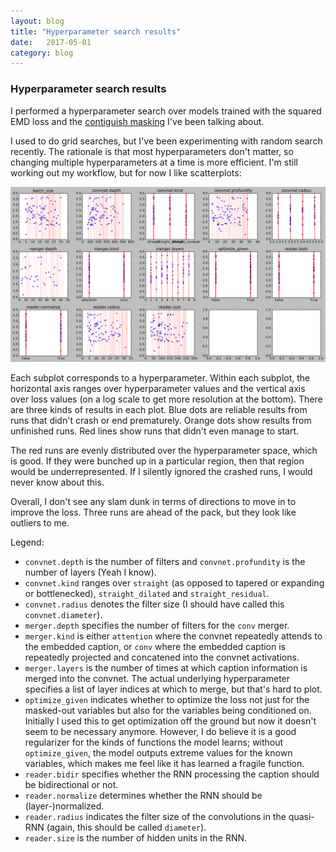 ```yaml
---
layout: blog
title: "Hyperparameter search results"
date:   2017-05-01
category: blog
---
```


### Hyperparameter search results

I performed a hyperparameter search over models trained with the squared EMD loss and the [contiguish masking](https://cooijmanstim.github.io/2017/04/17/more-contiguous-masking/) I've been talking about.

I used to do grid searches, but I've been experimenting with random search recently. The rationale is that most hyperparameters don't matter, so changing multiple hyperparameters at a time is more efficient. I'm still working out my workflow, but for now I like scatterplots:

<img src="/assets/images/hpsearch_2017-05-01.png">

Each subplot corresponds to a hyperparameter. Within each subplot, the horizontal axis ranges over hyperparameter values and the vertical axis over loss values (on a log scale to get more resolution at the bottom). There are three kinds of results in each plot. Blue dots are reliable results from runs that didn't crash or end prematurely. Orange dots show results from unfinished runs. Red lines show runs that didn't even manage to start.

The red runs are evenly distributed over the hyperparameter space, which is good. If they were bunched up in a particular region, then that region would be underrepresented. If I silently ignored the crashed runs, I would never know about this.

Overall, I don't see any slam dunk in terms of directions to move in to improve the loss. Three runs are ahead of the pack, but they look like outliers to me.

Legend:

  * `convnet.depth` is the number of filters and `convnet.profundity` is the number of layers (Yeah I know).
  * `convnet.kind` ranges over `straight` (as opposed to tapered or expanding or bottlenecked), `straight_dilated` and `straight_residual`.
  * `convnet.radius` denotes the filter size (I should have called this `convnet.diameter`).
  * `merger.depth` specifies the number of filters for the `conv` merger.
  * `merger.kind` is either `attention` where the convnet repeatedly attends to the embedded caption, or `conv` where the embedded caption is repeatedly projected and concatened into the convnet activations.
  * `merger.layers` is the number of times at which caption information is merged into the convnet. The actual underlying hyperparameter specifies a list of layer indices at which to merge, but that's hard to plot.
  * `optimize_given` indicates whether to optimize the loss not just for the masked-out variables but also for the variables being conditioned on. Initially I used this to get optimization off the ground but now it doesn't seem to be necessary anymore. However, I do believe it is a good regularizer for the kinds of functions the model learns; without `optimize_given`, the model outputs extreme values for the known variables, which makes me feel like it has learned a fragile function.
  * `reader.bidir` specifies whether the RNN processing the caption should be bidirectional or not.
  * `reader.normalize` determines whether the RNN should be (layer-)normalized.
  * `reader.radius` indicates the filter size of the convolutions in the quasi-RNN (again, this should be called `diameter`).
  * `reader.size` is the number of hidden units in the RNN.
